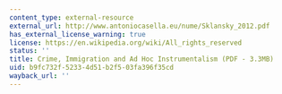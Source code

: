 ```yaml
---
content_type: external-resource
external_url: http://www.antoniocasella.eu/nume/Sklansky_2012.pdf
has_external_license_warning: true
license: https://en.wikipedia.org/wiki/All_rights_reserved
status: ''
title: Crime, Immigration and Ad Hoc Instrumentalism (PDF - 3.3MB)
uid: b9fc732f-5233-4d51-b2f5-03fa396f35cd
wayback_url: ''
---
```

